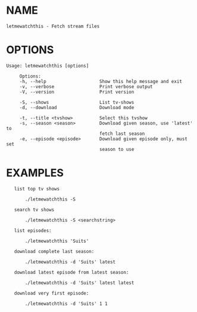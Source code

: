 # NAME

    letmewatchthis - Fetch stream files

# OPTIONS

    Usage: letmewatchthis [options]

         Options:
         -h, --help                    Show this help message and exit
         -v, --verbose                 Print verbose output
         -V, --version                 Print version

         -S, --shows                   List tv-shows
         -d, --download                Download mode

         -t, --title <tvshow>          Select this tvshow
         -s, --season <season>         Download given season, use 'latest' to
                                       fetch last season
         -e, --episode <episode>       Download given episode only, must set
                                       season to use

# EXAMPLES

       list top tv shows

           ./letmewatchthis -S

       search tv shows

           ./letmewatchthis -S <searchstring>

       list episodes:

           ./letmewatchthis 'Suits'

       download complete last season:

           ./letmewatchthis -d 'Suits' latest

       download latest episode from latest season:

           ./letmewatchthis -d 'Suits' latest latest

       download very first episode:

           ./letmewatchthis -d 'Suits' 1 1
